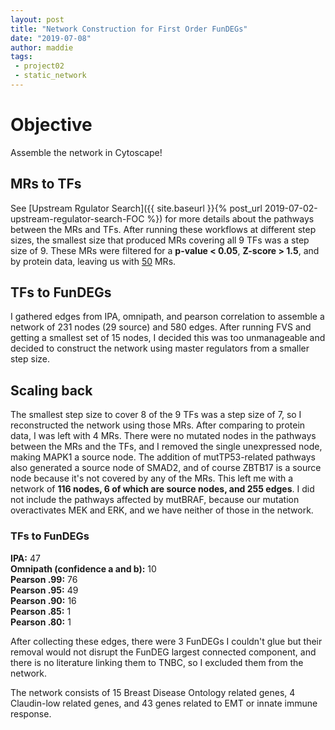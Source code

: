 ```yaml
---
layout: post
title: "Network Construction for First Order FunDEGs"
date: "2019-07-08"
author: maddie
tags:
 - project02
 - static_network
---
```


# Objective

Assemble the network in Cytoscape!

## MRs to TFs    
See [Upstream Rgulator Search]({{ site.baseurl }}{% post_url 2019-07-02-upstream-regulator-search-FOC %}) for more details about the pathways between the MRs and TFs. After running these workflows at different step sizes, the smallest size that produced MRs covering all 9 TFs was a step size of 9. These MRs were filtered for a **p-value < 0.05**, **Z-score > 1.5**, and by protein data, leaving us with [50](https://github.com/MadeleineGastonguay/gastonguay_compsysmed_labnotebook/blob/dev/_projects/project2/Network_Components/MRs/MRs%20expressed%20(prtn%20only)%20Genes%20Ensembl.txt) MRs.

## TFs to FunDEGs  

I gathered edges from IPA, omnipath, and pearson correlation to assemble a network of 231 nodes (29 source) and 580 edges. After running FVS and getting a smallest set of 15 nodes, I decided this was too unmanageable and decided to construct the network using master regulators from a smaller step size.  

## Scaling back  

The smallest step size to cover 8 of the 9 TFs was a step size of 7, so I reconstructed the network using those MRs. After comparing to protein data, I was left with 4 MRs. There were no mutated nodes in the pathways between the MRs and the TFs, and I removed the single unexpressed node, making MAPK1 a source node. The addition of mutTP53-related pathways also generated a source node of SMAD2, and of course ZBTB17 is a source node because it's not covered by any of the MRs. This left me with a network of **116 nodes, 6 of which are source nodes, and 255 edges**. I did not include the pathways affected by mutBRAF, because our mutation overactivates MEK and ERK, and we have neither of those in the network.  

### TFs to FunDEGs
**IPA:** 47  
**Omnipath (confidence a and b):** 10  
**Pearson .99:** 76  
**Pearson .95:** 49  
**Pearson .90:** 16  
**Pearson .85:** 1  
**Pearson .80:** 1  

After collecting these edges, there were 3 FunDEGs I couldn't glue but their removal would not disrupt the FunDEG largest connected component, and there is no literature linking them to TNBC, so I excluded them from the network.

The network consists of 15 Breast Disease Ontology related genes, 4 Claudin-low related genes, and 43 genes related to EMT or innate immune response.